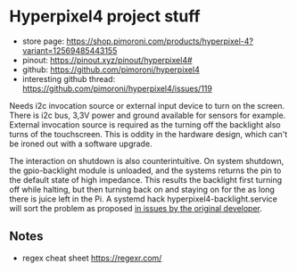 # Hyperpixel4 project stuff

* store page: https://shop.pimoroni.com/products/hyperpixel-4?variant=12569485443155
* pinout: https://pinout.xyz/pinout/hyperpixel4#
* github: https://github.com/pimoroni/hyperpixel4
* interesting github thread: https://github.com/pimoroni/hyperpixel4/issues/119

Needs i2c invocation source or external input device to turn on the screen.
There is i2c bus, 3,3V power and ground available for sensors for example.
External invocation source is required as the turning off the backlight also turns of the touchscreen.
This is oddity in the hardware design, which can't be ironed out with a software upgrade.

The interaction on shutdown is also counterintuitive. 
On system shutdown, the gpio-backlight module is unloaded, and the systems returns the pin to the default state of high impedance. 
This results the backlight first turning off while halting, but then turning back on and staying on for the as long there is juice left in the Pi.
A systemd hack hyperpixel4-backlight.service will sort the problem as proposed [in issues by the original developer](https://github.com/pimoroni/hyperpixel4/issues/3).

## Notes
* regex cheat sheet https://regexr.com/
